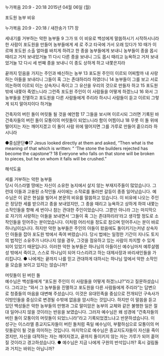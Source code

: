 누가복음 20:9 - 20:18 
2015년 04월 06일 (월)

포도원 농부 비유



누가복음 20:9 - 20:18 / 새찬송가 171 장


세내기를 거부하는 악한 농부들
9 그가 또 이 비유로 백성에게 말씀하시기 시작하시니라 한 사람이 포도원을 만들어 농부들에게 세 로 주고 타국에 가서 오래 있다가 10 때가 이르매 포도원 소출 얼마를 바치게 하려고 한 종을 농부들에게 보내니 농부들이 종을 몹시 때리고 거저 보내었거늘 11 다시 다른 종을 보내니 그도 몹시 때리고 능욕하고 거저 보내었거늘 12 다시 세 번째 종을 보내니 이 종도 상하게 하고 내쫓은지라 

끝까지 믿음을 가지는 주인과 배신하는 농부
13 포도원 주인이 이르되 어찌할까 내 사랑하는 아들을 보내리니 그들이 혹 그는 존대하리라 하였더니 14 농부들이 그를 보고 서로 의논하여 이르되 이는 상속자니 죽이고 그 유산을 우리의 것으로 만들자 하고 15 포도원 밖에 내쫓아 죽였느니라 그런즉 포도원 주인이 이 사람들을 어떻게 하겠느냐 16 와서 그 농부들을 진멸하고 포도원을 다른 사람들에게 주리라 하시니 사람들이 듣고 이르되 그렇게 되지 말아지이다 하거늘

건축자의 버린 돌이 머릿돌 될 것을 예언함
17 그들을 보시며 이르시되 그러면 기록된 바 건축자들의 버린 돌이 모퉁이의 머릿돌이 되었느니라 함이 어찜이냐 18 무릇 이 돌 위에 떨어지는 자는 깨어지겠고 이 돌이 사람 위에 떨어지면 그를 가루로 만들어 흩으리라 하시니라 

●중심문단●17 Jesus looked directly at them and asked, “Then what is the meaning of that which is written: “ ‘The stone the builders rejected has become the capstone’? 18 Everyone who falls on that stone will be broken to pieces, but he on whom it falls will be crushed.”

해석도움





세를 거부하는 악한 농부들  
당시 이스라엘 땅에는 자신이 소유한 농지에서 살지 않는 부재지주들이 많았습니다. 그런데 이들과 고용된 소작인들 사이에는 소작료를 둘러싼 갈등이 종종 일어났습니다. 예수님은 이 같은 현실을 빌어서 본문의 비유를 말씀하고 있습니다. 이 비유에 나오는 주인은 정당한 세를 받으려고 종을 보내었지만, 그 종을 때리고 능욕하고 상하게 하여 내쫓는 소작인들을 향해 세 번이나 참는 관대한 주인이었습니다. 그뿐만 아니라 그는 마지막으로 자기의 사랑하는 아들을 보내면서 ‘그들이 혹 그는 존대하리라’라고 생각할 정도로 소작인들을 믿어주는 분이었습니다. 이처럼 어리석을 정도로 참으며 믿어주시는 분이 바로 하나님이십니다. 하지만 악한 농부들은 주인의 아들이 왔음에도 돌이키기는커녕 상속자인 아들을 잡아 포도원 밖에서 죽여 버렸습니다. 당시 법에는 일정한 기간이 지나도 토지의 법적인 소유주가 나타나지 않을 경우, 그것을 점유하고 있는 사람이 차지할 수 있게 되어 있었기 때문입니다. 이러한 악한 농부들은 하나님의 아들이신 예수님마저 예루살렘 성 밖에서 죽이고, 스스로 하나님이 되어 다스리려고 하는 대제사장과 바리새인들을 가리킵니다.
● 나에게는 끝까지 나를 믿고 관대하게 대하시는 하나님 앞에서 악한 소작인을 모습을 보이고 있지는 않습니까? 

머릿돌이 된 버린 돌  
예수님은 백성들에게 “포도원 주인이 이 사람들을 어떻게 하겠느냐?”라고 질문하셨습니다. 그리고는 “와서 그 농부들을 진멸하고 포도원을 다른 사람들에게 주리라”는 답변으로 청중들의 마음을 대변해 주셨습니다. 이것은 유대민족을 중심으로 전개되던 구속사가 이방인들을 중심으로 변경될 수밖에 없음을 암시하는 것입니다. 하지만 이 말씀을 듣고 있던 백성들은 악한 농부들의 만행과 그로 말미암은 농부의 교체와 같은 불행한 일은 절대 일어나지 않을 것이라는 반응을 보였습니다. 그러자 예수님은 왜 성경에 “건축자들의 버린 돌이 모퉁이의 머릿돌이 되었느니라”라고 기록되었겠느냐고 반문하셨습니다. 이 성구는 이스라엘 종교지도자들이 버린 돌처럼 죽일 예수님이, 부활하심으로 모퉁이의 머릿돌같이 될 것을 의미하는 것입니다. 마지막으로 예수님은 종교지도자들이 자신을 죽이겠지만, 자신을 대적하는 자는 깨어지겠고, 끝까지 돌이키지 않는 자는 가루가 되어 흩어질 것이라고 경고하셨습니다.
● 예수님은 지금 나에게 구원의 반석입니까? 혹시 걸림돌과 거치는 바위는 아닙니까?